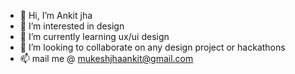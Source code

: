 - 👋 Hi, I’m Ankit jha
- 👀 I’m interested in design
- 🌱 I’m currently learning ux/ui design
- 💞️ I’m looking to collaborate on any design project or hackathons
- 📫 mail me @ mukeshjhaankit@gmail.com

<!---
ankitjh2611/ankitjh2611 is a ✨ special ✨ repository because its `README.md` (this file) appears on your GitHub profile.
You can click the Preview link to take a look at your changes.
--->

